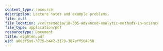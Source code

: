 ```yaml
---
content_type: resource
description: Lecture notes and example problems.
file: null
file_location: /coursemedia/18-305-advanced-analytic-methods-in-science-and-engineering-fall-2004/a003f5ad3775b4423179307eff564250_eighten.pdf
file_type: application/pdf
resourcetype: Document
title: eighten.pdf
uid: a003f5ad-3775-b442-3179-307eff564250
---
```

